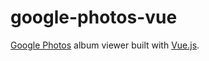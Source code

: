 # google-photos-vue

[Google Photos](https://www.google.com/photos/about/) album viewer built with [Vue.js](https://vuejs.org/).
